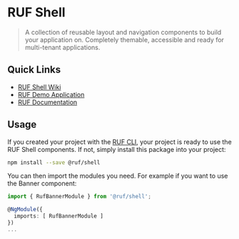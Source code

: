 # RUF Shell

> A collection of reusable layout and navigation components to build your application on. Completely themable, accessible and ready for multi-tenant applications. 

## Quick Links

* [RUF Shell Wiki](https://wiki.fnis.com/x/tmOFWAI)
* [RUF Demo Application](https://wiki.fnis.com/x/mbqSWAI)
* [RUF Documentation](https://wiki.fnis.com/x/SbmSWAI)

## Usage

If you created your project with the [RUF CLI](packages/@ruf%2Fruf-cli), your project is ready to use the RUF Shell components. If not, simply install this package into your project:

```sh
npm install --save @ruf/shell
```

You can then import the modules you need. For example if you want to use the Banner component:

```ts
import { RufBannerModule } from '@ruf/shell';

@NgModule({
  imports: [ RufBannerModule ]
})
...
```

